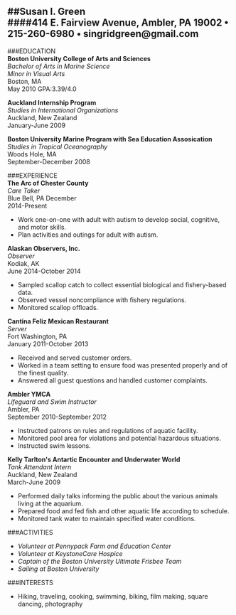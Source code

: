##Susan I. Green  
####414 E. Fairview Avenue, Ambler, PA 19002 • 215-260-6980 • singridgreen@<i></i>gmail.com  
---  
###EDUCATION  
**Boston University College of Arts and Sciences**    
_Bachelor of Arts in Marine Science_    
_Minor in Visual Arts_  
Boston, MA  
May 2010 GPA:3.39/4.0  
  
**Auckland Internship Program**  
_Studies in International Organizations_  
Auckland, New Zealand  
January-June 2009  
  
**Boston University Marine Program with Sea Education Assosication**  
_Studies in Tropical Oceanography_  
Woods Hole, MA  
September-December 2008  
  
###EXPERIENCE  
**The Arc of Chester County**  
_Care Taker_  
Blue Bell, PA December  
2014-Present  
  *	Work one-on-one with adult with autism to develop social, cognitive, and motor skills.  
  *	Plan activities and outings for adult with autism.  
  
**Alaskan Observers, Inc.**  
_Observer_  
Kodiak, AK  
June 2014-October 2014  
  * Sampled scallop catch to collect essential biological and fishery-based data.  
  * Observed vessel noncompliance with fishery regulations.
  * Monitored scallop offloads.  
    
**Cantina Feliz Mexican Restaurant**  
_Server_  
Fort Washington, PA  
January 2011-October 2013  
  *	Received and served customer orders.  
  * Worked in a team setting to ensure food was presented properly and of the finest quality.  
  * Answered all guest questions and handled customer complaints.  
    
**Ambler YMCA**  
_Lifeguard and Swim Instructor_  
Ambler, PA  
September 2010-September 2012  
  * Instructed patrons on rules and regulations of aquatic facility.  
  * Monitored pool area for violations and potential hazardous situations.  
  * Instructed swim lessons.  
    
**Kelly Tarlton's Antartic Encounter and Underwater World**  
_Tank Attendant Intern_  
Auckland, New Zealand  
March-June 2009  
  * Performed daily talks informing the public about the various animals living at the aquarium.  
  * Prepared food and fed fish and other aquatic life according to schedule.  
  * Monitored tank water to maintain specified water conditions.  
    
###ACTIVITIES
  * _Volunteer at Pennypack Farm and Education Center_  
  * _Volunteer at KeystoneCare Hospice_  
  * _Captain of the Boston University Ultimate Frisbee Team_  
  * _Sailing at Boston University_  
    
###INTERESTS  
  * Hiking, traveling, cooking, swimming, biking, film making, square dancing, photography  
   

